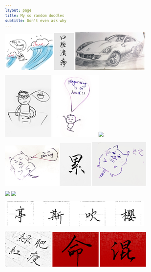 ```yaml
---
layout: page
title: My so random doodles
subtitle: Don't even ask why
---
```


<img src="/Doodles/IMG_8272.jpg" width="31%"> <img src="/Doodles/IMG_3089.jpg" width="13%"> <img src="/Doodles/IMG_2655.jpg" width="45%">

<img src="/Doodles/IMG_7684.jpg" width="30%"> <img src="/Doodles/IMG_7686.jpg" width="30%"><img src="/Doodles/IMG_7064.jpg" width="30%">

<img src="/Doodles/IMG_7692.jpg" width="35%"> <img src="/Doodles/IMG_2018.jpg" width="20%"> <img src="/Doodles/IMG_7694.jpg" width="35%">

<img src="/Doodles/IMG_7596.jpg" width="45%"> <img src="/Doodles/IMG_7751.jpg" width="45%"> 

<img src="/Doodles/IMG_2016.jpg" width="90%"> 

<img src="/Doodles/IMG_4742.jpg" width="30%"> <img src="/Doodles/IMG_20180210.jpg" width="30%"> <img src="/Doodles/IMG_20180211.jpg" width="30%">